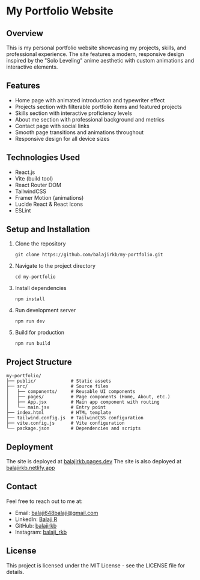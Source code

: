 # My Portfolio Website

## Overview
This is my personal portfolio website showcasing my projects, skills, and professional experience. The site features a modern, responsive design inspired by the "Solo Leveling" anime aesthetic with custom animations and interactive elements.

## Features
- Home page with animated introduction and typewriter effect
- Projects section with filterable portfolio items and featured projects
- Skills section with interactive proficiency levels
- About me section with professional background and metrics
- Contact page with social links
- Smooth page transitions and animations throughout
- Responsive design for all device sizes

## Technologies Used
- React.js
- Vite (build tool)
- React Router DOM
- TailwindCSS
- Framer Motion (animations)
- Lucide React & React Icons
- ESLint

## Setup and Installation
1. Clone the repository
   ```
   git clone https://github.com/balajirkb/my-portfolio.git
   ```
2. Navigate to the project directory
   ```
   cd my-portfolio
   ```
3. Install dependencies
   ```
   npm install
   ```
4. Run development server
   ```
   npm run dev
   ```
5. Build for production
   ```
   npm run build
   ```

## Project Structure
```
my-portfolio/
├── public/             # Static assets
├── src/                # Source files
│   ├── components/     # Reusable UI components
│   ├── pages/          # Page components (Home, About, etc.)
│   ├── App.jsx         # Main app component with routing
│   └── main.jsx        # Entry point
├── index.html          # HTML template
├── tailwind.config.js  # TailwindCSS configuration
├── vite.config.js      # Vite configuration
└── package.json        # Dependencies and scripts
```

## Deployment
The site is deployed at [balajirkb.pages.dev](https://balajirkb.pages.dev/)
The site is also deployed at [balajirkb.netlify.app](https://balajirkb.netlify.app/)

## Contact
Feel free to reach out to me at:
- Email: balaji648balaji@gmail.com
- LinkedIn: [Balaji R](https://www.linkedin.com/in/balaji-rkb/)
- GitHub: [balajirkb](https://github.com/balajirkb)
- Instagram: [balaji_rkb](https://www.instagram.com/balaji_rkb/)

## License
This project is licensed under the MIT License - see the LICENSE file for details.
